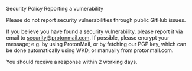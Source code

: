 Security Policy
Reporting a vulnerability

Please do not report security vulnerabilities through public GitHub issues.

If you believe you have found a security vulnerability, please report it via email to security@protonmail.com. If possible, please encrypt your message; e.g. by using ProtonMail, or by fetching our PGP key, which can be done automatically using WKD, or manually from protonmail.com.

You should receive a response within 2 working days.
